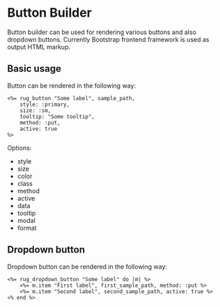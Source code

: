 # Button Builder

Button builder can be used for rendering various buttons and also dropdown buttons. Currently Bootstrap frontend framework is used as output HTML markup.

## Basic usage

Button can be rendered in the following way:

```erb
<%= rug_button "Some label", sample_path, 
    style: :primary, 
    size: :sm, 
    tooltip: "Some tooltip", 
    method: :put, 
    active: true 
%>
```

Options:

- style
- size
- color
- class
- method
- active
- data
- tooltip
- modal
- format

## Dropdown button

Dropdown button can be rendered in the following way:

```erb
<%= rug_dropdown_button "Some label" do |m| %>
    <%= m.item "First label", first_sample_path, method: :put %>
    <%= m.item "Second label", second_sample_path, active: true %>
<% end %>
```